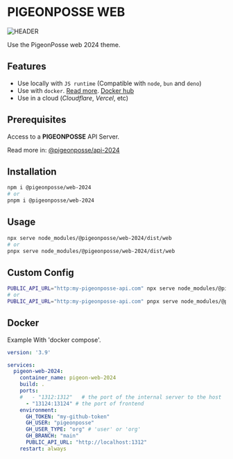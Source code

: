 # PIGEONPOSSE WEB

![HEADER](https://github.com/pigeonposse/pigeon-web/tree/main/docs/public/banner.png)

Use the PigeonPosse web 2024 theme.

## Features

- Use locally with `JS runtime` (Compatible with `node`, `bun` and `deno`)
- Use with `docker`. [Read more](#docker). [Docker hub](https://hub.docker.com/r/pigeonposse/pigeon-web)
- Use in a cloud (_Cloudflare_, _Vercel_, etc)

## Prerequisites

Access to a **PIGEONPOSSE** API Server.

Read more in: [@pigeonposse/api-2024](https://www.npmjs.com/package/@pigeonposse/api-2024)

## Installation

```bash
npm i @pigeonposse/web-2024
# or
pnpm i @pigeonposse/web-2024
```

## Usage

```bash
npx serve node_modules/@pigeonposse/web-2024/dist/web
# or
pnpx serve node_modules/@pigeonposse/web-2024/dist/web
```

## Custom Config

```bash
PUBLIC_API_URL="http:my-pigeonposse-api.com" npx serve node_modules/@pigeonposse/web-2024/dist/web
# or
PUBLIC_API_URL="http:my-pigeonposse-api.com" pnpx serve node_modules/@pigeonposse/web-2024/dist/web
```

## Docker

Example With 'docker compose'.

```yaml
version: '3.9'

services:
  pigeon-web-2024:
    container_name: pigeon-web-2024
    build: .
    ports:
    #   - "1312:1312"   # the port of the internal server to the host
      - "13124:13124" # the port of frontend
    environment:
      GH_TOKEN: "my-github-token"
      GH_USER: "pigeonposse"
      GH_USER_TYPE: "org" # 'user' or 'org'
      GH_BRANCH: "main"
      PUBLIC_API_URL: "http://localhost:1312"
    restart: always

```
